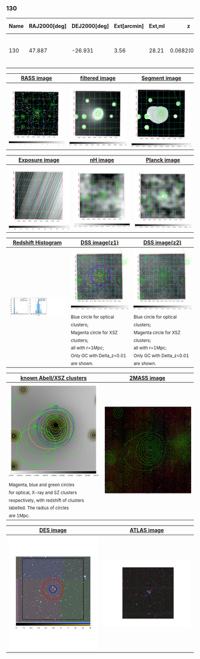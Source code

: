 <div STYLE="page-break-after: always;"></div>

### 130

|Name|RAJ2000[deg]|DEJ2000[deg] |Ext[arcmin]| Ext,ml | z | z_src| C|GC(XSZ,Delta_z<0.01)| GC(OPT,Delta_z<0.01)|GC| R_sig[arcmin] | R500[arcmin] | R500[Mpc]| CRsig[c/s] | CR500[c/s] |L500[1E44 erg/s]|F500[1E-12 erg/s/cm^2]| M500[1E14 Msun]|Tx[keV]|Cnt_sig|Beta|Rc[arcmin]|Comment|Alias|
|---|---|---|---|---|---|------|---|--------|---------|----------|---|---|---|---|---|---|---|---|---|---|---|---|---|---|
|130| 47.887| -26.931| 3.56| 28.21| 0.0682(0.005)| z1, z_xsz| B| MCXC, PSZ2, Tar| A, N, W| A, MCXC, N, PSZ2, Tar, W| 8.800| 9.756| 0.764| 0.195(0.045)| 0.199(0.046)| 0.432(0.066)| 3.828(0.581)| 1.35(0.10)| 2.63(0.13)| 37.5| 0.901(-0.119+0.072)| 6.777(-1.009+0.825)| -| k441|

|[RASS image](../image/130/130_img.pdf)|[filtered image](../image/130/130_fil.pdf)|[Segment image](../image/130/130_seg.pdf)|
|-------------------|--------------------|-------------------|
| <img src="../image/130/130_img.png" width="300">  | <img src="../image/130/130_fil.png" width="300">   | <img src="../image/130/130_seg.png" width="300">  |

|[Exposure image](../image/130/130_mex.pdf)| [nH image](../image/130/130_nh.pdf)| [Planck image](../image/130/130_p.pdf)|
|-------------------|--------------------|-------------------|
|<img src="../image/130/130_mex.png" width="300">   | <img src="../image/130/130_nh.png" width="300">    | <img src="../image/130/130_p.png" width="300"> |

|[Redshift Histogram](../image/130/130_zg.pdf) | [DSS image(z1)](../image/130/130_dss_z1.pdf)      |  [DSS image(z2)](../image/130/130_dss_z2.pdf)    |
|-------------------|--------------------|-------------------|
|<img src="../image/130/130_zg.png" width="300"> |<img src="../image/130/130_dss_z1.png" width="300"> <sub><br>Blue circle for optical clusters; <br>Magenta circle for XSZ clusters; <br>all with r=1Mpc; <br>Only GC with Delta_z<0.01 are shown. </sub>| <img src="../image/130/130_dss_z2.png" width="300"><sub><br>Blue circle for optical clusters; <br>Magenta circle for XSZ clusters; <br>all with r=1Mpc; <br>Only GC with Delta_z<0.01 are shown. </sub> |

|[known Abell/XSZ clusters](../image/130/130_gc.pdf) | [2MASS image](../image/130/130_2mass.pdf)      |
|-------------------|-------------------|
|<img src=../image/130/130_gc.png width="300"> <br><sub>Magenta, blue and green circles <br>for optical, X-ray and SZ clusters <br>respectively, with redshift of clusters <br>labelled. The radius of circles <br>are 1Mpc.</sub>|<img src="../image/130/130_2mass.png" width="300">  |

|[DES image](../image/130/130_des.pdf)   |[ATLAS image](../image/130/130_s.pdf)        |
|-------------------|-------------------|
| <img src="../image/130/130_des.pdf" width="300">  | <img src="../image/130/130_s.pdf" width="300">  |
